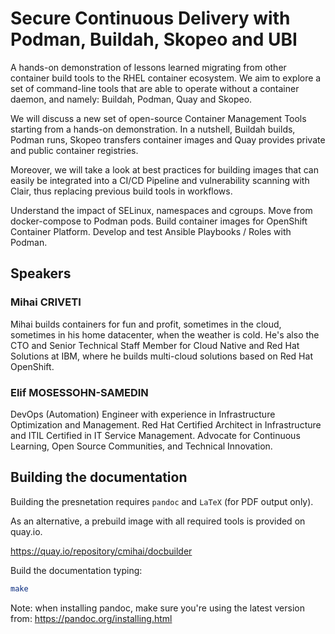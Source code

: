 Secure Continuous Delivery with Podman, Buildah, Skopeo and UBI
==============================================================

A hands-on demonstration of lessons learned migrating from other container build tools to the RHEL container ecosystem.
We aim to explore a set of command-line tools that are able to operate without a container daemon, and namely: Buildah, Podman, Quay and Skopeo.

We will discuss a new set of open-source Container Management Tools starting from a hands-on demonstration.
In a nutshell, Buildah builds, Podman runs, Skopeo transfers container images and Quay provides private and public container registries.

Moreover, we will take a look at best practices for building images that can easily be integrated into a CI/CD Pipeline and vulnerability scanning with Clair, thus replacing previous build tools in workflows.

Understand the impact of SELinux, namespaces and cgroups.
Move from docker-compose to Podman pods.
Build container images for OpenShift Container Platform.
Develop and test Ansible Playbooks / Roles with Podman.

Speakers
---------

### Mihai CRIVETI

Mihai builds containers for fun and profit, sometimes in the cloud, sometimes in his home datacenter, when the weather is cold. He's also the CTO and Senior Technical Staff Member for Cloud Native and Red Hat Solutions at IBM, where he builds multi-cloud solutions based on Red Hat OpenShift.


### Elif MOSESSOHN-SAMEDIN

DevOps (Automation) Engineer with experience in Infrastructure Optimization and Management. Red Hat Certified Architect in Infrastructure and ITIL Certified in IT Service Management. Advocate for Continuous Learning, Open Source Communities, and Technical Innovation.


Building the documentation
--------------------------

Building the presnetation requires `pandoc` and `LaTeX` (for PDF output only).

As an alternative, a prebuild image with all required tools is provided on quay.io.

https://quay.io/repository/cmihai/docbuilder

Build the documentation typing:

```bash
make
```

Note: when installing pandoc, make sure you're using the latest version from: https://pandoc.org/installing.html
